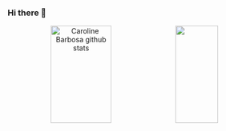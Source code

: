 ### Hi there 👋

<!--
**Ariel-Alejandr0/Ariel-Alejandr0** is a ✨ _special_ ✨ repository because its `README.md` (this file) appears on your GitHub profile.

Here are some ideas to get you started:

- 🔭 I’m currently working on ...
- 🌱 I’m currently learning ...
- 👯 I’m looking to collaborate on ...
- 🤔 I’m looking for help with ...
- 💬 Ask me about ...
- 📫 How to reach me: ...
- 😄 Pronouns: ...
- ⚡ Fun fact: ...
-->
<div align="center">  
  <img width="49%" height="195px" src="https://github-readme-stats.vercel.app/api?username=Ariel-Alejandr0&show_icons=true&count_private=true&hide_border=true&title_color=b8bb26&icon_color=c0c0c0&text_color=ebdbb2&bg_color=1d1d1d" alt="Caroline Barbosa github stats" /> 
  <img width="41%" height="195px" src="https://github-readme-stats.vercel.app/api/top-langs/?username=Ariel-Alejandr0&layout=compact&hide_border=true&title_color=b8bb26&text_color=dbdbb2&bg_color=1d1d1d" />
</div>
